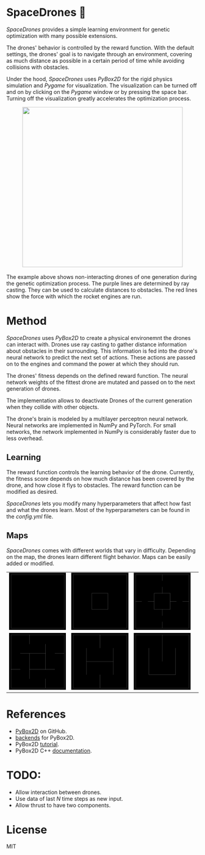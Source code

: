 # SpaceDrones 🚀

*SpaceDrones* provides a simple learning environment for genetic optimization with many possible extensions.

The drones' behavior is controlled by the reward function. With the default settings, the drones' goal is to navigate through an environment, covering as much distance as possible in a certain period of time while avoiding collisions with obstacles.

Under the hood, *SpaceDrones* uses *PyBox2D* for the rigid physics simulation and *Pygame* for visualization. The visualization can be turned off and on by clicking on the *Pygame* window or by pressing the space bar. Turning off the visualization greatly accelerates the optimization process.

<p align="center">
    <img src="docs/sample.gif" width="420" height="420"/>
</p>

 The example above shows non-interacting drones of one generation during the genetic optimization process. The purple lines are determined by ray casting. They can be used to calculate distances to obstacles. The red lines show the force with which the rocket engines are run.

# Method

*SpaceDrones* uses *PyBox2D* to create a physical environemnt the drones can interact with. Drones use ray casting to gather distance information about obstacles in their surrounding. This information is fed into the drone's neural network to predict the next set of actions. These actions are passed on to the engines and command the power at which they should run.

The drones' fitness depends on the defined reward function. The neural network weights of the fittest drone are mutated and passed on to the next generation of drones.

The implementation allows to deactivate Drones of the current generation when they collide with other objects.

The drone's brain is modeled by a multilayer perceptron neural network. Neural networks are implemented in NumPy and PyTorch. For small networks, the network implemented in NumPy is considerably faster due to less overhead.

## Learning

The reward function controls the learning behavior of the drone. Currently, the fitness score depends on how much distance has been covered by the drone, and how close it flys to obstacles. The reward function can be modified as desired.

*SpaceDrones* lets you modify many hyperparameters that affect how fast and what the drones learn. Most of the hyperparameters can be found in the *config.yml* file.

## Maps

*SpaceDrones* comes with different worlds that vary in difficulty. Depending on the map, the drones learn different flight behavior. Maps can be easily added or modified.

|||||
|:--:|:--:|:--:|:--:|
|![](docs/map_empty.png)|![](docs/map_block.png)|![](docs/map_locks.png)|
|![](docs/map_blade.png)|![](docs/map_track.png)|![](docs/map_smile.png)|

# References

- [PyBox2D](https://github.com/pybox2d/pybox2d) on GitHub.
- [backends](https://github.com/pybox2d/pybox2d/tree/master/library/Box2D/examples/backends) for PyBox2D.
- PyBox2D [tutorial](https://github.com/pybox2d/cython-box2d/blob/master/docs/source/getting_started.md).
- PyBox2D C++ [documentation](https://box2d.org/documentation/).

# TODO:

- Allow interaction between drones.
- Use data of last $N$ time steps as new input.
- Allow thrust to have two components.

# License

MIT
